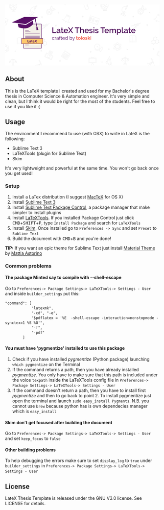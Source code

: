 ![LaTeX Thesis Template by toioski](docs/banner.jpg)

## About
This is the LaTeX template I created and used for my Bachelor's degree thesis in Computer Science & Automation engineer. It's very simple and clean, but I think it would be right for the most of the students. Feel free to use if you like it :)

## Usage
The environment I recommend to use (with OSX) to write in LateX is the following:

* Sublime Text 3 
* LaTeXTools (plugin for Sublime Text)
* Skim

It's very lightweight and powerful at the same time. You won't go back once you get used!

### Setup
1. Install a LaTex distribution (I suggest [MacTeX](http://tug.org/mactex/) for OS X)
2. Install [Sublime Text 3](https://www.sublimetext.com/)
3. Install [Sublime Text Package Control](http://wbond.net/sublime_packages/package_control), a package manager that make simpler to install plugins
4. Install [LaTeXTools](https://github.com/SublimeText/LaTeXTools). If you installed Package Control just click <kbd>CMD</kbd>+<kbd>SHIFT</kbd>+<kbd>P</kbd>, type `Install Package` and search for `LaTeXTools`
5. Install [Skim](http://skim-app.sourceforge.net/). Once installed go to `Preferences -> Sync` and set `Preset` to `Sublime Text` 
6. Build the document with <kbd>CMD</kbd>+<kbd>B</kbd> and you're done!

**TIP:** If you want an epic theme for Sublime Text just install [Material Theme](http://equinusocio.github.io/material-theme/) by [Mattia Astorino](https://github.com/equinusocio)

### Common problems

#### The package Minted say to compile with --shell-escape
Go to `Preferences-> Package Settings-> LaTeXTools-> Settings - User` and inside `builder_settings` put this:

```
"command": [
            "latexmk",
            "-cd", "-e",
            "$pdflatex = '%E  -shell-escape -interaction=nonstopmode -synctex=1 %S %O'",
            "-f",
            "-pdf"
      	]
```      	

#### You must have 'pygmentize' installed to use this package
1. Check if you have installed *pygmentize* (Python package) launching `which pygmentize` on the Terminal
2. If the command returns a path, then you have already installed *pygmentize*. You only have to make sure that this path is included under the voice `texpath` inside the LaTeXTools config file in `Preferences-> Package Settings-> LaTeXTools-> Settings - User`
3. If the command doesn't return a path, then you have to install first *pygmentize* and then to go back to point 2. To install pygmentize just open the terminal and launch `sudo easy_install Pygments`. N.B. you cannot use `brew` because python has is own dependecies manager which is `easy_install` 


#### Skim don't get focused after building the document
Go to `Preferences-> Package Settings-> LaTeXTools-> Settings - User` and set `keep_focus` to `false`

#### Other building problems
To help debugging the errors make sure to set `display_log` to `true` under `builder_settings` in `Preferences-> Package Settings-> LaTeXTools-> Settings - User`

## License
LateX Thesis Template is released under the GNU V3.0 license. See LICENSE for details.
